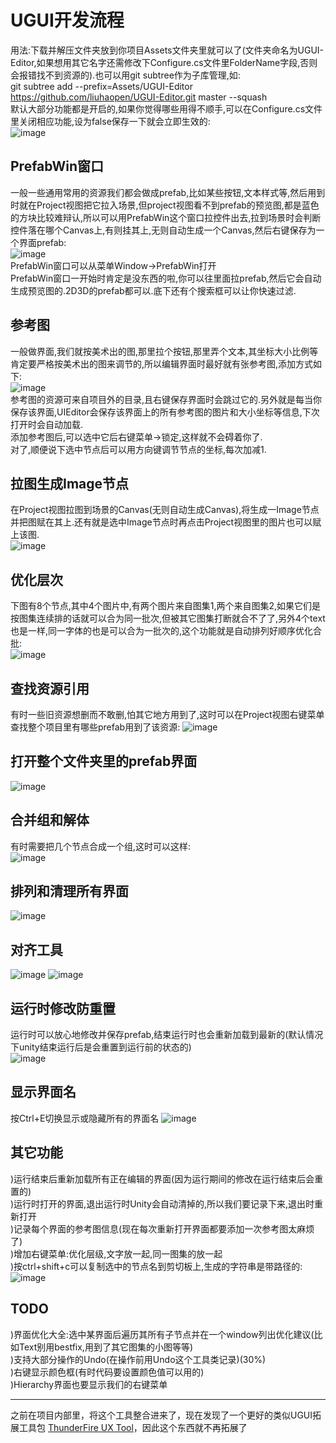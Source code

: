 # UGUI开发流程
用法:下载并解压文件夹放到你项目Assets文件夹里就可以了(文件夹命名为UGUI-Editor,如果想用其它名字还需修改下Configure.cs文件里FolderName字段,否则会报错找不到资源的).也可以用git subtree作为子库管理,如:  
git subtree add --prefix=Assets/UGUI-Editor https://github.com/liuhaopen/UGUI-Editor.git master --squash  
默认大部分功能都是开启的,如果你觉得哪些用得不顺手,可以在Configure.cs文件里关闭相应功能,设为false保存一下就会立即生效的:  
![image](https://github.com/liuhaopen/ReadmeResources/blob/master/UGUI-Editor/configure.png)

## PrefabWin窗口
一般一些通用常用的资源我们都会做成prefab,比如某些按钮,文本样式等,然后用到时就在Project视图把它拉入场景,但project视图看不到prefab的预览图,都是蓝色的方块比较难辩认,所以可以用PrefabWin这个窗口拉控件出去,拉到场景时会判断控件落在哪个Canvas上,有则挂其上,无则自动生成一个Canvas,然后右键保存为一个界面prefab:  
![image](https://github.com/liuhaopen/ReadmeResources/blob/master/UGUI-Editor/prefab_win.gif)  
PrefabWin窗口可以从菜单Window-&gt;PrefabWin打开  
PrefabWin窗口一开始时肯定是没东西的啦,你可以往里面拉prefab,然后它会自动生成预览图的.2D3D的prefab都可以.底下还有个搜索框可以让你快速过滤.  

## 参考图
一般做界面,我们就按美术出的图,那里拉个按钮,那里弄个文本,其坐标大小比例等肯定要严格按美术出的图来调节的,所以编辑界面时最好就有张参考图,添加方式如下:  
![image](https://github.com/liuhaopen/ReadmeResources/blob/master/UGUI-Editor/consult_pic.gif)  
参考图的资源可来自项目外的目录,且右键保存界面时会跳过它的.另外就是每当你保存该界面,UIEditor会保存该界面上的所有参考图的图片和大小坐标等信息,下次打开时会自动加载.  
添加参考图后,可以选中它后右键菜单-&gt;锁定,这样就不会碍着你了.    
对了,顺便说下选中节点后可以用方向键调节节点的坐标,每次加减1.  

## 拉图生成Image节点  
在Project视图拉图到场景的Canvas(无则自动生成Canvas),将生成一Image节点并把图赋在其上.还有就是选中Image节点时再点击Project视图里的图片也可以赋上该图.  
![image](https://github.com/liuhaopen/ReadmeResources/blob/master/UGUI-Editor/drag_pic.gif)

## 优化层次
下图有8个节点,其中4个图片中,有两个图片来自图集1,两个来自图集2,如果它们是按图集连续排的话就可以合为同一批次,但被其它图集打断就合不了了,另外4个text也是一样,同一字体的也是可以合为一批次的,这个功能就是自动排列好顺序优化合批:  
![image](https://github.com/liuhaopen/ReadmeResources/blob/master/UGUI-Editor/optimize_depth_for_batch_draw.gif)  

## 查找资源引用
有时一些旧资源想删而不敢删,怕其它地方用到了,这时可以在Project视图右键菜单查找整个项目里有哪些prefab用到了该资源:
![image](https://github.com/liuhaopen/ReadmeResources/blob/master/UGUI-Editor/find_references.gif)  

## 打开整个文件夹里的prefab界面
![image](https://github.com/liuhaopen/ReadmeResources/blob/master/UGUI-Editor/open_folder.gif)  

## 合并组和解体
有时需要把几个节点合成一个组,这时可以这样:  
![image](https://github.com/liuhaopen/ReadmeResources/blob/master/UGUI-Editor/make_group.gif)  

## 排列和清理所有界面
![image](https://github.com/liuhaopen/ReadmeResources/blob/master/UGUI-Editor/sort_and_clean.gif)

## 对齐工具
![image](https://github.com/liuhaopen/ReadmeResources/blob/master/UGUI-Editor/align_menu.png)
![image](https://github.com/liuhaopen/ReadmeResources/blob/master/UGUI-Editor/align_tool.gif)  

## 运行时修改防重置
运行时可以放心地修改并保存prefab,结束运行时也会重新加载到最新的(默认情况下unity结束运行后是会重置到运行前的状态的)  
![image](https://github.com/liuhaopen/ReadmeResources/blob/master/UGUI-Editor/reload_after_exit.gif)   

## 显示界面名
按Ctrl+E切换显示或隐藏所有的界面名
![image](https://github.com/liuhaopen/ReadmeResources/blob/master/UGUI-Editor/show_layout_name.gif)   

## 其它功能
)运行结束后重新加载所有正在编辑的界面(因为运行期间的修改在运行结束后会重置的)  
)运行时打开的界面,退出运行时Unity会自动清掉的,所以我们要记录下来,退出时重新打开  
)记录每个界面的参考图信息(现在每次重新打开界面都要添加一次参考图太麻烦了)  
)增加右键菜单:优化层级,文字放一起,同一图集的放一起  
)按ctrl+shift+c可以复制选中的节点名到剪切板上,生成的字符串是带路径的:  
![image](https://github.com/liuhaopen/ReadmeResources/blob/master/UGUI-Editor/copy_nodes.png)

## TODO  
)界面优化大全:选中某界面后遍历其所有子节点并在一个window列出优化建议(比如Text别用bestfix,用到了其它图集的小图等等)  
)支持大部分操作的Undo(在操作前用Undo这个工具类记录)(30%)  
)右键显示颜色框(有时代码要设置颜色值可以用的)  
)Hierarchy界面也要显示我们的右键菜单  

---
之前在项目内部里，将这个工具整合进来了，现在发现了一个更好的类似UGUI拓展工具包 [ThunderFire UX Tool](https://assetstore.unity.com/packages/tools/utilities/thunderfireuxtool-241533)，因此这个东西就不再拓展了



